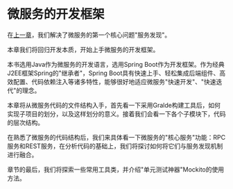 # 微服务的开发框架 

在[上一章](../ms-discovery/README.md)，我们解决了微服务的第一个核心问题"服务发现"。

本章我们将回归开发本质，开始上手微服务的开发框架。

本书选用Java作为微服务的开发语言，选用Spring Boot作为开发框架。作为经典J2EE框架Spring的"继承者"，Spring Boot具有快速上手、轻松集成后端组件、高效配置、代码依赖注入等诸多特性，能够很好地适应微服务"快速开发"、"快速迭代"的理念。

本章将从微服务代码的文件结构入手，首先看一下采用Gralde构建工具后，如何实现子项目的划分，以及这样划分的意义。接着我们会看一下各个子模块下，代码的层次结构。

在熟悉了微服务的代码结构后，我们来具体看一下微服务的"核心服务"功能：RPC服务和REST服务，在分析代码的基础上，我们将探讨如何将它们与服务发现机制进行融合。

章节的最后，我们将探索一些常用工具类，并介绍"单元测试神器"Mockito的使用方法。
